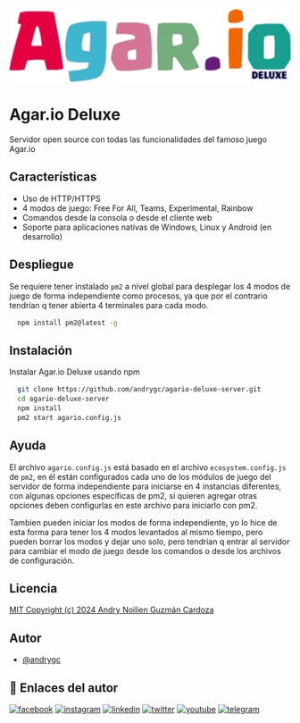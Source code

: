 <p align="center">
    <img src="https://github.com/andrygc/agario-deluxe/blob/main/logo.png" height="130">
</p>

# Agar.io Deluxe
Servidor open source con todas las funcionalidades del famoso juego Agar.io


## Características
- Uso de HTTP/HTTPS
- 4 modos de juego: Free For All, Teams, Experimental, Rainbow
- Comandos desde la consola o desde el cliente web
- Soporte para aplicaciones nativas de Windows, Linux y Android (en desarrollo)


## Despliegue
Se requiere tener instalado `pm2` a nivel global para desplegar los 4 modos de juego de forma independiente como procesos, ya que por el contrario tendrían q tener abierta 4 terminales para cada modo.
```bash
  npm install pm2@latest -g
```


## Instalación
Instalar Agar.io Deluxe usando npm
```bash
  git clone https://github.com/andrygc/agario-deluxe-server.git
  cd agario-deluxe-server
  npm install
  pm2 start agario.config.js
```


## Ayuda
El archivo `agario.config.js` está basado en el archivo `ecosystem.config.js` de `pm2`, en él están configurados cada uno de los módulos de juego del servidor de forma independiente para iniciarse en 4 instancias diferentes, con algunas opciones específicas de pm2, si quieren agregar otras opciones deben configurlas en este archivo para iniciarlo con pm2.

Tambien pueden iniciar los modos de forma independiente, yo lo hice de esta forma para tener los 4 modos levantados al mismo tiempo, pero pueden borrar los modos y dejar uno solo, pero tendrian q entrar al servidor para cambiar el modo de juego desde los comandos o desde los archivos de configuración.


## Licencia
[MIT Copyright (c) 2024 Andry Noilien Guzmán Cardoza](https://github.com/andrygc/agario-deluxe/blob/main/LICENSE)


## Autor
- [@andrygc](https://www.github.com/andrygc)


## 🔗 Enlaces del autor
[![facebook](https://img.shields.io/badge/Facebook-1877F2?style=for-the-badge&logo=facebook&logoColor=white)](https://facebook.com/andrynolien)
[![instagram](https://img.shields.io/badge/Instagram-E4405F?style=for-the-badge&logo=instagram&logoColor=white)](https://www.instagram.com/andrycardoza)
[![linkedin](https://img.shields.io/badge/linkedin-0A66C2?style=for-the-badge&logo=linkedin&logoColor=white)](https://www.linkedin.com/in/andry-cardoza)
[![twitter](https://img.shields.io/badge/twitter-1DA1F2?style=for-the-badge&logo=twitter&logoColor=white)](https://twitter.com/@andrycardoza)
[![youtube](https://img.shields.io/badge/YouTube-FF0000?style=for-the-badge&logo=youtube&logoColor=white)](https://youtube.com/@andrycardoza)
[![telegram](https://img.shields.io/badge/Telegram-2CA5E0?style=for-the-badge&logo=telegram&logoColor=white)](https://t.me/andry_cardoza)



